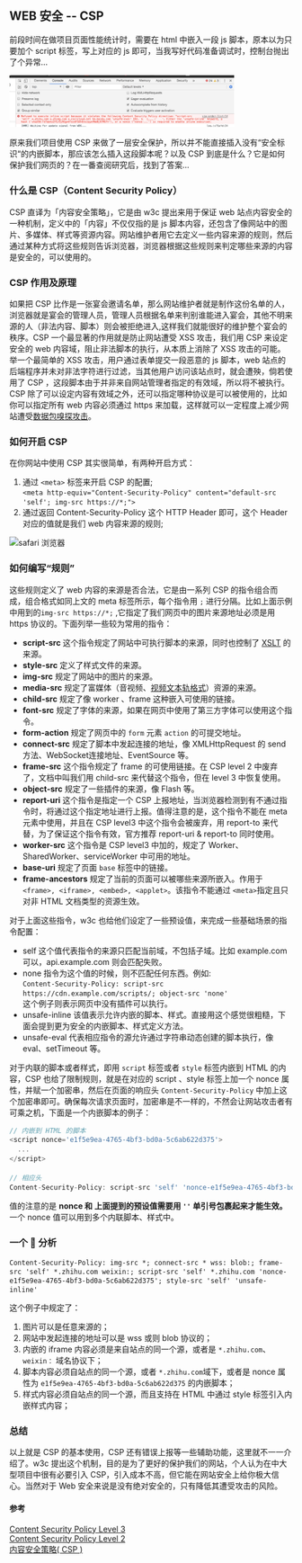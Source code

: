 ## WEB 安全 -- CSP

前段时间在做项目页面性能统计时，需要在 html 中嵌入一段 js 脚本，原本以为只要加个 script 标签，写上对应的 js 即可，当我写好代码准备调试时，控制台抛出了个异常...  

<img src="./imgs/CSP[0].png" width = "400" alt="safari 浏览器" />   

原来我们项目使用 CSP 来做了一层安全保护，所以并不能直接插入没有“安全标识“的内嵌脚本，那应该怎么插入这段脚本呢？以及 CSP 到底是什么？它是如何保护我们网页的？在一番查阅研究后，找到了答案...

### 什么是 CSP（Content Security Policy）
CSP 直译为「内容安全策略」，它是由 w3c 提出来用于保证 web 站点内容安全的一种机制，定义中的「内容」不仅仅指的是 js 脚本内容，还包含了像网站中的图片、多媒体、样式等资源内容。网站维护者用它去定义一些内容来源的规则，然后通过某种方式将这些规则告诉浏览器，浏览器根据这些规则来判定哪些来源的内容是安全的，可以使用的。

### CSP 作用及原理  
如果把 CSP 比作是一张宴会邀请名单，那么网站维护者就是制作这份名单的人，浏览器就是宴会的管理人员，管理人员根据名单来判别谁能进入宴会，其他不明来源的人（非法内容、脚本）则会被拒绝进入,这样我们就能很好的维护整个宴会的秩序。CSP 一个最显著的作用就是防止网站遭受 XSS 攻击，我们用 CSP 来设定安全的 web 内容域，阻止非法脚本的执行，从本质上消除了 XSS 攻击的可能。举一个最简单的 XSS 攻击，用户通过表单提交一段恶意的 js 脚本，web 站点的后端程序并未对非法字符进行过滤，当其他用户访问该站点时，就会遭殃，倘若使用了 CSP ，这段脚本由于并非来自网站管理者指定的有效域，所以将不被执行。 CSP 除了可以设定内容有效域之外，还可以指定哪种协议是可以被使用的，比如你可以指定所有 web 内容必须通过 https 来加载，这样就可以一定程度上减少网站遭受[数据包嗅探攻击](https://blog.csdn.net/tangCprogranm/article/details/84558652)。

### 如何开启 CSP
在你网站中使用 CSP 其实很简单，有两种开启方式：
1. 通过 ```<meta>``` 标签来开启 CSP 的配置;   
``` <meta http-equiv="Content-Security-Policy" content="default-src 'self'; img-src https://*;"> ```  
2. 通过返回 Content-Security-Policy 这个 HTTP Header 即可，这个 Header 对应的值就是我们 web 内容来源的规则;  
<img src="./imgs/CSP[1].jpg" width = "800" alt="safari 浏览器" />   

### 如何编写“规则”  
这些规则定义了 web 内容的来源是否合法，它是由一系列 CSP 的指令组合而成，组合格式如同上文的 meta 标签所示，每个指令用 ```;``` 进行分隔。比如上面示例中用到的```img-src https://*;``` ,它指定了我们网页中的图片来源地址必须是用 https 协议的。下面列举一些较为常用的指令：
+ **script-src** 这个指令规定了网站中可执行脚本的来源，同时也控制了 [XSLT](https://developer.mozilla.org/zh-CN/docs/Web/XSLT) 的来源。
+ **style-src** 定义了样式文件的来源。
+ **img-src** 规定了网站中的图片的来源。
+ **media-src** 规定了富媒体（音视频、[视频文本轨格式](https://developer.mozilla.org/zh-CN/docs/Web/API/WebVTT_API)）资源的来源。
+ **child-src** 规定了像 worker 、frame 这种嵌入可使用的链接。
+ **font-src** 规定了字体的来源，如果在网页中使用了第三方字体可以使用这个指令。
+ **form-action** 规定了网页中的 ```form``` 元素 ```action``` 的可提交地址。
+ **connect-src** 规定了脚本中发起连接的地址，像 XMLHttpRequest 的 send 方法、WebSocket连接地址、EventSource 等。
+ **frame-src** 这个指令规定了 frame 的可使用链接。在 CSP level 2 中废弃了，文档中叫我们用 child-src 来代替这个指令，但在 level 3 中恢复使用。
+ **object-src** 规定了一些插件的来源，像 Flash 等。
+ **report-uri** 这个指令是指定一个 CSP 上报地址，当浏览器检测到有不通过指令时，将通过这个指定地址进行上报。值得注意的是，这个指令不能在 meta 元素中使用，并且在 CSP level3 中这个指令会被废弃，用 report-to 来代替，为了保证这个指令有效，官方推荐 report-uri & report-to 同时使用。
+ **worker-src** 这个指令是 CSP level3 中加的，规定了 Worker、SharedWorker、serviceWorker 中可用的地址。
+ **base-uri** 规定了页面 ```base``` 标签中的链接。
+ **frame-ancestors** 规定了当前的页面可以被哪些来源所嵌入。作用于 ```<frame>, <iframe>, <embed>, <applet>```。该指令不能通过 ```<meta>```指定且只对非 HTML 文档类型的资源生效。  

对于上面这些指令，w3c 也给他们设定了一些预设值，来完成一些基础场景的指令配置：

+ self 这个值代表指令的来源只匹配当前域，不包括子域。比如 example.com 可以，api.example.com 则会匹配失败。
+ none 指令为这个值的时候，则不匹配任何东西。例如:  
 ```Content-Security-Policy: script-src https://cdn.example.com/scripts/; object-src 'none'```  
 这个例子则表示网页中没有插件可以执行。
+ unsafe-inline 该值表示允许内嵌的脚本、样式。直接用这个感觉很粗糙，下面会提到更为安全的内嵌脚本、样式定义方法。
+ unsafe-eval 代表相应指令的源允许通过字符串动态创建的脚本执行，像 eval、setTimeout 等。  

对于内联的脚本或者样式，即用 ```script``` 标签或者 ```style``` 标签内嵌到 HTML 的内容，CSP 也给了限制规则，就是在对应的 script 、style 标签上加一个 nonce 属性，并赋一个加密串，然后在页面的响应头 ```Content-Security-Policy``` 中加上这个加密串即可。确保每次请求页面时，加密串是不一样的，不然会让网站攻击者有可乘之机，下面是一个内嵌脚本的例子：  
```js
// 内嵌到 HTML 的脚本
<script nonce='e1f5e9ea-4765-4bf3-bd0a-5c6ab622d375'>
  ...
</script>

// 相应头
Content-Security-Policy: script-src 'self' 'nonce-e1f5e9ea-4765-4bf3-bd0a-5c6ab622d375' hm.baidu.com zz.bdstatic.com www.googletagmanager.com;
```  
值的注意的是 **nonce 和 上面提到的预设值需要用 ```''``` 单引号包裹起来才能生效。**  一个 nonce 值可以用到多个内联脚本、样式中。

### 一个 🌰 分析
```
Content-Security-Policy: img-src *; connect-src * wss: blob:; frame-src 'self' *.zhihu.com weixin:; script-src 'self' *.zhihu.com 'nonce-e1f5e9ea-4765-4bf3-bd0a-5c6ab622d375'; style-src 'self' 'unsafe-inline'
```
这个例子中规定了：
1. 图片可以是任意来源的；
2. 网站中发起连接的地址可以是 wss 或则 blob 协议的；
3. 内嵌的 iframe 内容必须是来自站点的同一个源，或者是 ```*.zhihu.com```、```weixin：``` 域名协议下；
4. 脚本内容必须自站点的同一个源，或者 ```*.zhihu.com```域下，或者是 nonce 属性为 ```e1f5e9ea-4765-4bf3-bd0a-5c6ab622d375``` 的内嵌脚本；
5. 样式内容必须自站点的同一个源，而且支持在 HTML 中通过 style 标签引入内嵌样式内容；  

### 总结
以上就是 CSP 的基本使用，CSP 还有错误上报等一些辅助功能，这里就不一一介绍了。w3c 提出这个机制，目的是为了更好的保护我们的网站，个人认为在中大型项目中很有必要引入 CSP，引入成本不高，但它能在网站安全上给你极大信心。当然对于 Web 安全来说是没有绝对安全的，只有降低其遭受攻击的风险。



#### 参考
[Content Security Policy Level 3](https://www.w3.org/TR/CSP3/)  
[Content Security Policy Level 2](https://www.w3.org/TR/CSP2/)  
[内容安全策略( CSP )](https://developer.mozilla.org/zh-CN/docs/Web/HTTP/CSP)
